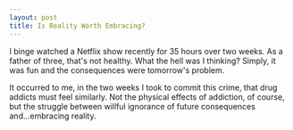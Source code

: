 ```yaml
---
layout: post
title: Is Reality Worth Embracing?
---
```


I binge watched a Netflix show recently for 35 hours over two weeks. As a father of three, that's not healthy. What the hell was I thinking? Simply, it was fun and the consequences were tomorrow's problem. 

It occurred to me, in the two weeks I took to commit this crime, that drug addicts must feel similarly. Not the physical effects of addiction, of course, but the struggle between willful ignorance of future consequences and...embracing reality.
